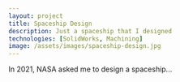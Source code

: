 ```yaml
---
layout: project
title: Spaceship Design
description: Just a spaceship that I designed
technologies: [SolidWorks, Machining]
image: /assets/images/spaceship-design.jpg
---
```



In 2021, NASA asked me to design a spaceship...


